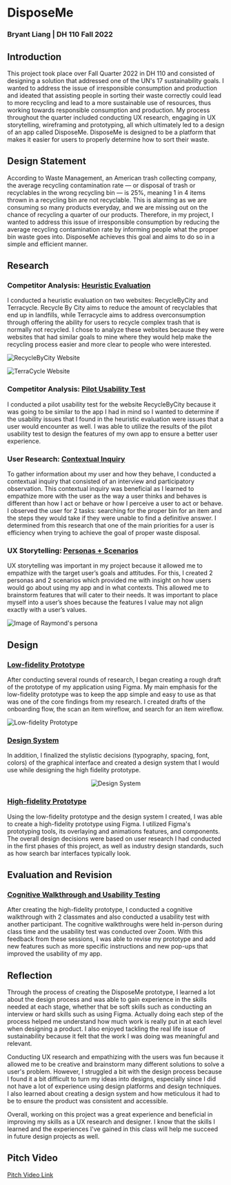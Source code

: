 # DisposeMe

### Bryant Liang | DH 110 Fall 2022

## Introduction
This project took place over Fall Quarter 2022 in DH 110 and consisted of designing a solution that addressed one of the UN's 17 sustainability goals. I wanted to address the issue of irresponsible consumption and production and ideated that assisting people in sorting their waste correctly could lead to more recycling and lead to a more sustainable use of resources, thus working towards responsible consumption and production. My process throughout the quarter included conducting UX research, engaging in UX storytelling, wireframing and prototyping, all which ultimately led to a design of an app called DisposeMe. DisposeMe is designed to be a platform that makes it easier for users to properly determine how to sort their waste. 

## Design Statement
According to Waste Management, an American trash collecting company, the average recycling contamination rate — or disposal of trash or recyclables in the wrong recycling bin — is 25%, meaning 1 in 4 items thrown in a recycling bin are not recyclable. This is alarming as we are consuming so many products everyday, and we are missing out on the chance of recycling a quarter of our products. Therefore, in my project, I wanted to address this issue of irresponsible consumption by reducing the average recycling contamination rate by informing people what the proper bin waste goes into. DisposeMe achieves this goal and aims to do so in a simple and efficient manner.

## Research

### Competitor Analysis: [Heuristic Evaluation](https://github.com/brygoesmoo/DH110/tree/main/Assignment%201)

I conducted a heuristic evaluation on two websites: RecycleByCity and Terracycle. Recycle By City aims to reduce the amount of recyclables that end up in landfills, while Terracycle aims to address overconsumption through offering the ability for users to recycle complex trash that is normally not recycled. I chose to analyze these websites because they were websites that had similar goals to mine where they would help make the recycling process easier and more clear to people who were interested. 

![RecycleByCity Website](https://user-images.githubusercontent.com/79380837/204640945-77589740-b66d-4946-a7fa-10046f440e1f.png)

![TerraCycle Website](https://user-images.githubusercontent.com/79380837/204641048-24ec08ca-8adb-4629-bc7f-5ae6bc71b3b5.png)

### Competitor Analysis: [Pilot Usability Test](https://github.com/brygoesmoo/DH110/tree/main/assignment02)

I conducted a pilot usability test for the website RecycleByCity because it was going to be similar to the app I had in mind so I wanted to determine if the usability issues that I found in the heuristic evaluation were issues that a user would encounter as well. I was able to utilize the results of the pilot usability test to design the features of my own app to ensure a better user experience. 

### User Research: [Contextual Inquiry](https://github.com/brygoesmoo/DH110/tree/main/Assignment%203)

To gather information about my user and how they behave, I conducted a contextual inquiry that consisted of an interview and participatory observation. This contextual inquiry was beneficial as I learned to empathize more with the user as the way a user thinks and behaves is different than how I act or behave or how I perceive a user to act or behave. I observed the user for 2 tasks: searching for the proper bin for an item and the steps they would take if they were unable to find a definitive answer. I determined from this research that one of the main priorities for a user is efficiency when trying to achieve the goal of proper waste disposal. 

### UX Storytelling: [Personas + Scenarios](https://github.com/brygoesmoo/DH110/tree/main/Assignment%204)

UX storytelling was important in my project because it allowed me to empathize with the target user’s goals and attitudes. For this, I created 2 personas and 2 scenarios which provided me with insight on how users would go about using my app and in what contexts. This allowed me to brainstorm features that will cater to their needs. It was important to place myself into a user’s shoes because the features I value may not align exactly with a user’s values. 

![Image of Raymond's persona](https://user-images.githubusercontent.com/79380837/199350908-0e622ab8-50e6-462f-9b41-eb2fa5b0366e.png)

## Design

### [Low-fidelity Prototype](https://github.com/brygoesmoo/DH110/tree/main/Assignment%205)

After conducting several rounds of research, I began creating a rough draft of the prototype of my application using Figma. My main emphasis for the low-fidelity prototype was to keep the app simple and easy to use as that was one of the core findings from my research. I created drafts of the onboarding flow, the scan an item wireflow, and search for an item wireflow. 

![Low-fidelity Prototype](https://user-images.githubusercontent.com/79380837/204640863-c876e9fb-2fbd-406a-93b6-e37274b6547b.png) 

### [Design System](https://github.com/brygoesmoo/DH110/tree/main/Assignment%206)

In addition, I finalized the stylistic decisions (typography, spacing, font, colors) of the graphical interface and created a design system that I would use while designing the high fidelity prototype.

<p align="center">
    <img src="https://user-images.githubusercontent.com/79380837/204721094-82ea87b5-3998-475c-aec1-d6752d63f081.png" alt="Design System">
</p>

### [High-fidelity Prototype](https://www.figma.com/proto/b4tsjB8PaExoRTbiJYrs09/User-Interface?node-id=186%3A1478&scaling=scale-down&page-id=186%3A1477&starting-point-node-id=186%3A1478)

Using the low-fidelity prototype and the design system I created, I was able to create a high-fidelity prototype using Figma. I utilized Figma's prototyping tools, its overlaying and animations features, and  components. The overall design decisions were based on user research I had conducted in the first phases of this project, as well as industry design standards, such as how search bar interfaces typically look.

## Evaluation and Revision

### [Cognitive Walkthrough and Usability Testing](https://github.com/brygoesmoo/DH110/tree/main/Assignment%207) 

After creating the high-fidelity prototype, I conducted a cognitive walkthrough with 2 classmates and also conducted a usability test with another participant. The cognitive walkthroughs were held in-person during class time and the usability test was conducted over Zoom. With this feedback from these sessions, I was able to revise my prototype and add new features such as more specific instructions and new pop-ups that improved the usability of my app. 

## Reflection

Through the process of creating the DisposeMe prototype, I learned a lot about the design process and was able to gain experience in the skills needed at each stage, whether that be soft skills such as conducting an interview or hard skills such as using Figma. Actually doing each step of the process helped me understand how much work is really put in at each level when designing a product. I also enjoyed tackling the real life issue of sustainability because it felt that the work I was doing was meaningful and relevant.

Conducting UX research and empathizing with the users was fun because it allowed me to be creative and brainstorm many different solutions to solve a user's problem. However, I struggled a bit with the design process because I found it a bit difficult to turn my ideas into designs, especially since I did not have a lot of experience using design platforms and design techniques. I also learned about creating a design system and how meticulous it had to be to ensure the product was consistent and accessible. 

Overall, working on this project was a great experience and beneficial in improving my skills as a UX research and designer. I know that the skills I learned and the experiences I've gained in this class will help me succeed in future design projects as well. 

## Pitch Video
[Pitch Video Link](https://drive.google.com/file/d/1sUZQON0oWMSnkP6cnf3tCs6uhc-F9REX/view?usp=sharing)
